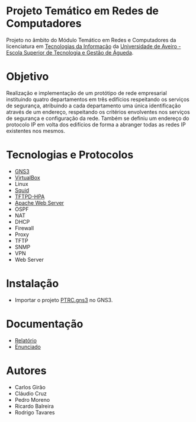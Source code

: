 # Projeto Temático em Redes de Computadores
Projeto no âmbito do Módulo Temático em Redes e Computadores da licenciatura em [Tecnologias da Informação](https://www.ua.pt/pt/curso/63) da [Universidade de Aveiro - Escola Superior de Tecnologia e Gestão de Águeda](https://www.ua.pt/pt/estga).

# Objetivo
Realização e implementação de um protótipo de rede empresarial instituindo quatro departamentos em três edifícios respeitando os serviços de segurança, atribuindo a cada departamento uma única identificação através de um endereço, respeitando os critérios envolventes nos serviços de segurança e configuração da rede. Também se definiu um endereço do protocolo IP em volta dos edifícios de forma a abranger todas as redes IP existentes nos mesmos.

# Tecnologias e Protocolos
- [GNS3](https://www.gns3.com/)
- [VirtualBox](https://www.virtualbox.org/)
- Linux
- [Squid](http://www.squid-cache.org/)
- [TFTPD-HPA](http://chschneider.eu/linux/server/tftpd-hpa.shtml)
- [Apache Web Server](https://httpd.apache.org/)
- OSPF
- NAT
- DHCP
- Firewall
- Proxy
- TFTP
- SNMP
- VPN
- Web Server

# Instalação
- Importar o projeto [PTRC.gns3](app/PTRC.gns3) no GNS3.

# Documentação
- [Relatório](relatorio.pdf)
- [Enunciado](enunciado.pdf)

# Autores
- Carlos Girão
- Cláudio Cruz
- Pedro Moreno
- Ricardo Balreira
- Rodrigo Tavares
